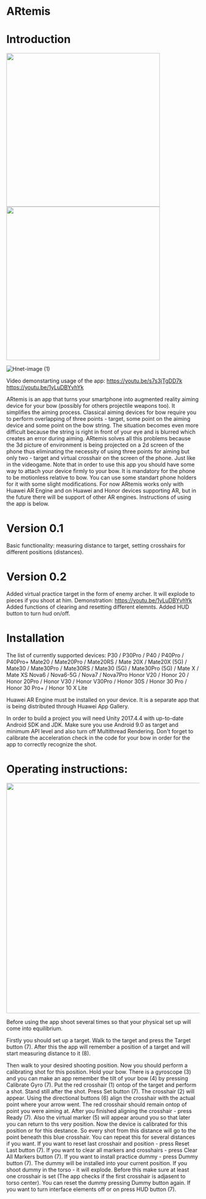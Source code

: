 # ARtemis

# Introduction

<img src="https://user-images.githubusercontent.com/66104180/128610057-202270a9-be67-402c-aa03-5a56262e612b.jpg" width="400"/>
<img src="https://user-images.githubusercontent.com/66104180/128610070-dad78d68-e419-4d8a-a459-c4a62f3be232.jpg" width="400"/>

![Hnet-image (1)](https://user-images.githubusercontent.com/66104180/128610188-7c7a7b90-a421-4b87-bfe2-dd49104e78cf.gif)

Video demonstarting usage of the app: https://youtu.be/s7s3jTgDD7k 
https://youtu.be/1yLuDBYvhYk

ARtemis is an app that turns your smartphone into augmented reality aiming 
device for your bow (possibly for others projectile weapons too). It simplifies
the aiming process. Classical aiming devices for bow require you to perform overlapping
of three points - target, some point on the aiming device and some point on the bow string. 
The situation becomes even more difficult because the string is right in front of your 
eye and is blurred which creates an error during aiming. ARtemis solves all this problems
because the 3d picture of environment is being projected on a 2d screen of the phone thus
eliminating the necessity of using three points for aiming but only two - target and virtual
crosshair on the screen of the phone. Just like in the videogame. Note that in order to use
this app you should have some way to attach your device firmly to your bow. It is mandatory for the phone
to be motionless relative to bow. You can use some standart phone holders for it with some slight 
modifications. For now ARtemis works only with Huawei AR Engine and on Huawei and Honor devices
supporting AR, but in the future there will be support of other AR engines. Instructions of
using the app is below. 

# Version 0.1

Basic functionality: measuring distance to target, setting crosshairs for different positions (distances).

# Version 0.2

Added virtual practice target in the form of enemy archer. It will explode to pieces if you shoot at him.
Demonstration: https://youtu.be/1yLuDBYvhYk
Added functions of clearing and resetting different elemnts.
Added HUD button to turn hud on/off.

# Installation

The list of currently supported devices:
P30 / P30Pro / P40 / P40Pro / P40Pro+
Mate20 / Mate20Pro / Mate20RS / Mate 20X / Mate20X (5G) / Mate30 / Mate30Pro / Mate30RS / Mate30 (5G) / Mate30Pro (5G) / Mate X / Mate XS
Nova6 / Nova6-5G / Nova7 / Nova7Pro
Honor V20 / Honor 20 / Honor 20Pro / Honor V30 / Honor V30Pro / Honor 30S / Honor 30 Pro / Honor 30 Pro+ / Honor 10 X Lite

Huawei AR Engine must be installed on your device. It is a separate app that is being distributed through Huawei App Gallery.

In order to build a project you will need Unity 2017.4.4 with up-to-date Android SDK and JDK. 
Make sure you use Android 9.0 as target and minimum API level and also turn off Multithread Rendering.
Don't forget to calibrate the acceleration check in the code for your bow in order for the app to
correctly recognize the shot. 

# Operating instructions:

<img src="https://user-images.githubusercontent.com/66104180/128610104-fd4b698f-8f61-4826-b8fb-f41a3c079418.jpg" width="600"/>

Before using the app shoot several times so that your physical set up will come into equilibrium.

Firstly you should set up a target. Walk to the target and press the Target button (7). After this 
the app will remember a position of a target and will start measuring distance to it (8).

Then walk to your desired shooting position. Now you should perform a calibrating shot
for this position. Hold your bow. There is a gyroscope (3) and you can make an app
remember the tilt of your bow (4) by pressing Calibrate Gyro (7). Put the red crosshair (1)
ontop of the target and perform a shot. Stand still after the shot. Press Set button (7). The
crosshair (2) will appear. Using the directional buttons (6) align the crosshair
with the actual point where your arrow went. The red crosshair should remain ontop of point you
were aiming at. After you finished aligning the crosshair - press Ready (7). Also the virtual 
marker (5) will appear around you so that later you can return to ths very position. Now the 
device is calibrated for this position or for this destance. So every shot from this distance 
will go to the point beneath this blue crosshair. You can repeat this for several distances 
if you want. If you want to reset last crosshair and position - press Reset Last button (7).
If you want to clear all markers and crosshairs - press Clear All Markers button (7).
If you want to install practice dummy - press Dummy button (7). The dummy will be installed into
your current position. If you shoot dummy in the torso - it will explode. Before this make sure
at least one crosshair is set (The app checks if the first crosshair is adjasent to torso center).
You can reset the dummy pressing Dummy button again. If you want to turn interface elements off or on 
press HUD button (7). 
